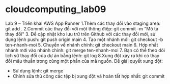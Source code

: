 # cloudcomputing_lab09
Lab 9 – Triển khai AWS App Runner 
1.Thêm các thay đổi vào staging area:
git add .
2.Commit các thay đổi với một thông điệp:
git commit -m "Mô tả thay đổi"
3. Để cập nhật kho lưu trữ trên Github với các thay đổi mới, sử dụng lệnh push:
git push origin main
4. Tạo một nhánh mới:
git checkout -b ten-nhanh-moi
5. Chuyển về nhánh chính:
git checkout main
6. Hợp nhất nhánh mới vào nhánh chính:
git merge ten-nhanh-moi
7. Bạn có thể theo dõi lịch sử thay đổi của dự án bằng lệnh:
git log
8.Xung đột xảy ra khi có thay đổi mâu thuẫn trong cùng một phần của mã nguồn. Để giải quyết xung đột:
- Sử dụng lệnh:
git merge
- Chỉnh sửa thủ công các tệp bị xung đột và hoàn tất hợp nhất:
git commit

